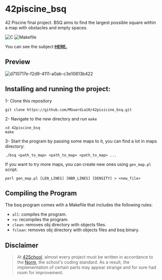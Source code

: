 # 42piscine_bsq

42 Piscine final project. BSQ aims to find the largest possible square within a map with obstacles and empty spaces.

![C](https://img.shields.io/badge/C-a?style=for-the-badge&logo=C&color=grey)
![Makefile](https://img.shields.io/badge/Makefile-a?style=for-the-badge&logo=monster&logoColor=orange&color=grey)

You can see the subject [**HERE.**](https://github.com/MGuardia10/42cursus/blob/main/subjects/en/bsq_subject_en.pdf)

## Preview
![d710717e-f2d9-4111-a0ab-c3e10813b422](https://github.com/MGuardia10/42piscine_bsq/assets/105164870/5be99878-c7c4-40e7-9c25-1f13d0de6ef2)

## Installing and running the project:

1- Clone this repository
	
	git clone https://github.com/MGuardia10/42pisicine_bsq.git
2- Navigate to the new directory and run `make`
	
	cd 42piscine_bsq
   	make
3- Start the program by passing some maps to it, you can find a lot in maps directory:

	./bsq <path_to_map> <path_to_map> <path_to_map> ...
If you want to try more maps, you can create new ones using `gen_map.pl` script.
  
    perl gen_map.pl [LEN_LINES] [NBR_LINES] [DENSITY] > <new_file>

## Compiling the Program
The bsq program comes with a Makefile that includes the following rules:

- `all`: compiles the program.
- `re`: recompiles the program.
- `clean`: removes obj directory with objects files.
- `fclean`: removes obj directory with objects files and bsq binary.

## Disclaimer
> At [42School](https://en.wikipedia.org/wiki/42_(school)), almost every project must be written in accordance to the [Norm](https://github.com/MGuardia10/42cursus/blob/main/subjects/en/norm_en.pdf), the school's coding standard. As a result, the implementation of certain parts may appear strange and for sure had room for improvement.
